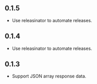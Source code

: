 ## 0.1.5
* Use releasinator to automate releases.

## 0.1.4
* Use releasinator to automate releases.

## 0.1.3
* Support JSON array response data.
